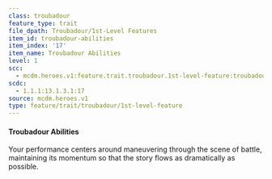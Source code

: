 ```yaml
---
class: troubadour
feature_type: trait
file_dpath: Troubadour/1st-Level Features
item_id: troubadour-abilities
item_index: '17'
item_name: Troubadour Abilities
level: 1
scc:
  - mcdm.heroes.v1:feature.trait.troubadour.1st-level-feature:troubadour-abilities
scdc:
  - 1.1.1:13.1.3.1:17
source: mcdm.heroes.v1
type: feature/trait/troubadour/1st-level-feature
---
```


#### Troubadour Abilities

Your performance centers around maneuvering through the scene of battle, maintaining its momentum so that the story flows as dramatically as possible.

